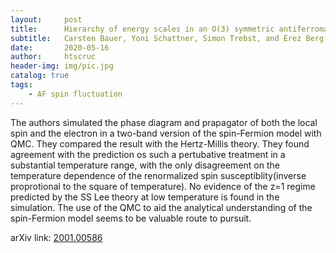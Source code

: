 ```yaml
---
layout:     post
title:      Hierarchy of energy scales in an O(3) symmetric antiferromagnetic quantum critical metal &#58 a Monte Carlo study
subtitle:   Carsten Bauer, Yoni Schattner, Simon Trebst, and Erez Berg
date:       2020-05-16
author:     htscruc
header-img: img/pic.jpg
catalog: true
tags:
    - AF spin fluctuation
---
```


The authors simulated the phase diagram and prapagator of both the local spin and the electron in a two-band version of the spin-Fermion model with QMC. They compared the result with the Hertz-Millis theory. They found agreement with the prediction os such a pertubative treatment in a substantial temperature range, with the only disagreement on the temperature dependence of the renormalized spin susceptiblity(inverse proprotional to the square of temperature). No evidence of the z=1 regime predicted by the SS Lee theory at low temperature is found in the simulation. The use of the QMC to aid the analytical understanding of the spin-Fermion model seems to be valuable route to pursuit. 

arXiv link: [2001.00586](https://arxiv.org/abs/2001.00586v1)




